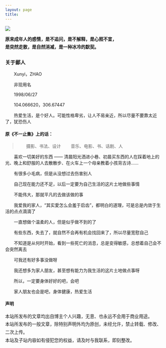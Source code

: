 ```yaml
---
layout: page
title: 
---
```


<div style="font-size: 0.9rem; font-weight:300; line-height: 1.6rem;">

<img src="https://s2.ax1x.com/2019/12/15/Qf4SDf.md.png#vwid=680&vhei=383">

<p class="message" style="font-size: 0.9rem; font-weight: 700">
原来成年人的感情，是不追问，是不解释，是心照不宣，<br>
是突然走散，是自然消减，是一种冰冷的默契。
</p>


</div>

### 关于鄙人

&emsp;&emsp;Xunyi，ZHAO

&emsp;&emsp;非现用名

&emsp;&emsp;1998/​06/27

&emsp;&emsp;104.066620，306.67447

&emsp;&emsp;热爱生活，是个好人。可能性格卑劣，让人不易亲近，所以尽量不要靠太近了，犹恐伤人

#### 原《不一止集》上的话：

>&emsp;&emsp;摄影、书法、设计
&emsp;&emsp;音乐、电影、书、话剧、人

&emsp;&emsp;喜欢一切美好的东西 —— 清晨阳光洒进小巷、初晨买东西的人在踩着地上的光、晚上和舒服的人去散散步、在火车上一个母亲教着小孩背古诗......

&emsp;&emsp;有很多小毛病，但是从没想过去伤害别人

&emsp;&emsp;自己现在能力还不足，以后一定要为自己生活的这片土地做些事情

&emsp;&emsp;不能伟大，那就平凡的去做该做的事

&emsp;&emsp;我爱我的家人，“其实愛怎么会羞于启齿”，都明白的道理，可是总是内敛于生活的点点滴滴了

&emsp;&emsp;一直想做个温柔的人，但是似乎做不到的了

&emsp;&emsp;有些东西，失去了，就自然不会再有机会找回来了，所以尽量宽慰自己

&emsp;&emsp;不知道是从何时开始，看到一些死亡的消息，总是变得敏感，总想着自己会不会突然离去

&emsp;&emsp;可我还有好多事没做呀

&emsp;&emsp;我还想多为家人朋友，甚至想有能力为我生活的这片土地做点事呀

&emsp;&emsp;所以，一定要身体好好的吧，会吧

&emsp;&emsp;家人朋友也会是吧，身体健康，热爱生活

#### 声明

<div style="font-size: 0.9rem; font-weight:300; line-height: 1.6rem;">
本站所发布的文章均出自博主个人兴趣，无意、也永远不会用于商业用途。<br>
本站所发布的一般文章，除特别声明外均为原创，未经允许，禁止转载、修改、二次上传。<br>
本站及子站内容如有侵犯您的权益，请及时与我联系，即刻整改。
</div>

